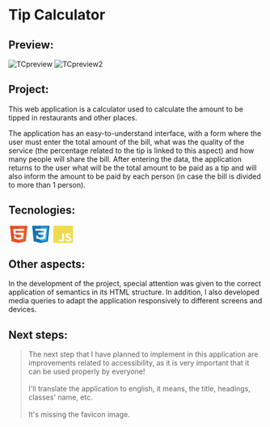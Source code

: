 # Tip Calculator
## Preview:
![TCpreview](https://user-images.githubusercontent.com/97669160/166629838-33041bb1-a597-44d5-893c-74389534c689.PNG)
![TCpreview2](https://user-images.githubusercontent.com/97669160/166629850-cf7e3125-56d3-47c6-a8d5-4502384d5e8b.PNG)

## Project:
This web application is a calculator used to calculate the amount to be tipped in restaurants and other places.

The application has an easy-to-understand interface, with a form where the user must enter the total amount of the bill, what was the quality of the service (the percentage related to the tip is linked to this aspect) and how many people will share the bill. After entering the data, the application returns to the user what will be the total amount to be paid as a tip and will also inform the amount to be paid by each person (in case the bill is divided to more than 1 person).

## Tecnologies:
<div style="display: inline_block">
<img align="center" alt="James-HTML" height="35" width="40" src="https://raw.githubusercontent.com/devicons/devicon/master/icons/html5/html5-original.svg">
<img align="center" alt="James-CSS" height="35" width="40" src="https://raw.githubusercontent.com/devicons/devicon/master/icons/css3/css3-original.svg">
<img align="center" alt="James-Js" height="35" width="40" src="https://raw.githubusercontent.com/devicons/devicon/master/icons/javascript/javascript-plain.svg">
</div>

## Other aspects:
In the development of the project, special attention was given to the correct application of semantics in its HTML structure.
In addition, I also developed media queries to adapt the application responsively to different screens and devices.

## Next steps:
> The next step that I have planned to implement in this application are improvements related to accessibility, as it is very important that it can be used properly by everyone! <br><br>
> I'll translate the application to english, it means, the title, headings, classes' name, etc. <br><br>
> It's missing the favicon image.
